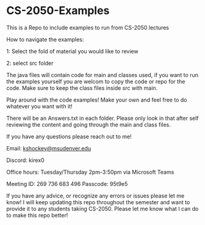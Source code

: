 # CS-2050-Examples
This is a Repo to include examples to run from CS-2050 lectures

How to navigate the examples:

1: Select the fold of material you would like to review

2: select src folder

The java files will contain code for main and classes used, if you want to run the examples yourself you are welcom to copy the code or repo for the code.
Make sure to keep the class files inside src with main.

Play around with the code examples! Make your own and feel free to do whatever you want with it!

There will be an Answers.txt in each folder. Please only look in that after self reviewing the content and going through the main and class files.

If you have any questions please reach out to me!

Email: kshockey@msudenver.edu

Discord: kirex0

Office hours: Tuesday/Thursday 2pm-3:50pm via Microsoft Teams

Meeting ID: 269 736 683 496
Passcode: 95t9e5

If you have any advice, or recognize any errors or issues please let me know! I will keep updating this repo throughout the semester and want to provide it to any students taking CS-2050. Please let me know what I can do to make this repo better! 

